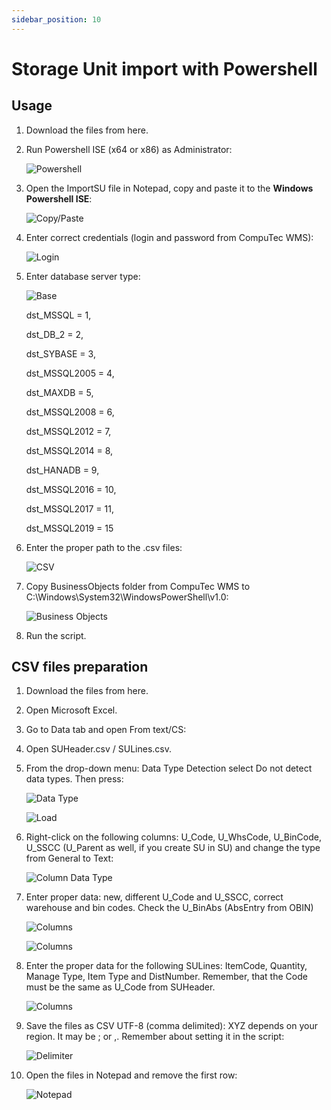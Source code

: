 ```yaml
---
sidebar_position: 10
---
```


# Storage Unit import with Powershell

## Usage

1. Download the files from here.
2. Run Powershell ISE (x64 or x86) as Administrator:

    ![Powershell](./media/run-powershell.webp)
3. Open the ImportSU file in Notepad, copy and paste it to the **Windows Powershell ISE**:

    ![Copy/Paste](./media/copy-paste.webp)
4. Enter correct credentials (login and password from CompuTec WMS):

    ![Login](./media/login-database.webp)
5. Enter database server type:

    ![Base](./media/database-server-type.webp)

    dst_MSSQL = 1,

    dst_DB_2 = 2,

    dst_SYBASE = 3,

    dst_MSSQL2005 = 4,

    dst_MAXDB = 5,

    dst_MSSQL2008 = 6,

    dst_MSSQL2012 = 7,

    dst_MSSQL2014 = 8,

    dst_HANADB = 9,

    dst_MSSQL2016 = 10,

    dst_MSSQL2017 = 11,

    dst_MSSQL2019 = 15
6. Enter the proper path to the .csv files:

    ![CSV](./media/csv-path.webp)
7. Copy BusinessObjects folder from CompuTec WMS to C:\Windows\System32\WindowsPowerShell\v1.0:

    ![Business Objects](./media/business-object.webp)
8. Run the script.

## CSV files preparation

1. Download the files from here.
2. Open Microsoft Excel.
3. Go to Data tab and open From text/CS:

    <!-- ![Data](./media/from-csv.webp) -->
4. Open SUHeader.csv / SULines.csv.
5. From the drop-down menu: Data Type Detection select Do not detect data types. Then press:

    ![Data Type](./media/data-type.webp)

    ![Load](./media/load.webp)
6. Right-click on the following columns: U_Code, U_WhsCode, U_BinCode, U_SSCC (U_Parent as well, if you create SU in SU) and change the type from General to Text:

    ![Column Data Type](./media/column-data-type.webp)
7. Enter proper data: new, different U_Code and U_SSCC, correct warehouse and bin codes. Check the U_BinAbs (AbsEntry from OBIN)

    ![Columns](./media/columns.webp)

    ![Columns](./media/obin.webp)
8. Enter the proper data for the following SULines: ItemCode, Quantity, Manage Type, Item Type and DistNumber. Remember, that the Code must be the same as U_Code from SUHeader.

    ![Columns](./media/columns-2.webp)
9. Save the files as CSV UTF-8 (comma delimited):
   XYZ depends on your region. It may be ; or ,. Remember about setting it in the script:

    ![Delimiter](./media/delimiter.webp)
10. Open the files in Notepad and remove the first row:

    ![Notepad](./media/notepad.webp)
